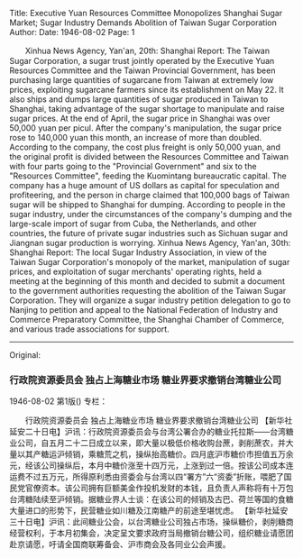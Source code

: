 Title: Executive Yuan Resources Committee Monopolizes Shanghai Sugar Market; Sugar Industry Demands Abolition of Taiwan Sugar Corporation
Author:
Date: 1946-08-02
Page: 1

　　Xinhua News Agency, Yan'an, 20th: Shanghai Report: The Taiwan Sugar Corporation, a sugar trust jointly operated by the Executive Yuan Resources Committee and the Taiwan Provincial Government, has been purchasing large quantities of sugarcane from Taiwan at extremely low prices, exploiting sugarcane farmers since its establishment on May 22. It also ships and dumps large quantities of sugar produced in Taiwan to Shanghai, taking advantage of the sugar shortage to manipulate and raise sugar prices. At the end of April, the sugar price in Shanghai was over 50,000 yuan per picul. After the company's manipulation, the sugar price rose to 140,000 yuan this month, an increase of more than doubled. According to the company, the cost plus freight is only 50,000 yuan, and the original profit is divided between the Resources Committee and Taiwan with four parts going to the "Provincial Government" and six to the "Resources Committee", feeding the Kuomintang bureaucratic capital. The company has a huge amount of US dollars as capital for speculation and profiteering, and the person in charge claimed that 100,000 bags of Taiwan sugar will be shipped to Shanghai for dumping. According to people in the sugar industry, under the circumstances of the company's dumping and the large-scale import of sugar from Cuba, the Netherlands, and other countries, the future of private sugar industries such as Sichuan sugar and Jiangnan sugar production is worrying.
    Xinhua News Agency, Yan'an, 30th: Shanghai Report: The local Sugar Industry Association, in view of the Taiwan Sugar Corporation's monopoly of the market, manipulation of sugar prices, and exploitation of sugar merchants' operating rights, held a meeting at the beginning of this month and decided to submit a document to the government authorities requesting the abolition of the Taiwan Sugar Corporation. They will organize a sugar industry petition delegation to go to Nanjing to petition and appeal to the National Federation of Industry and Commerce Preparatory Committee, the Shanghai Chamber of Commerce, and various trade associations for support.



<hr /> 

Original: 


### 行政院资源委员会  独占上海糖业市场  糖业界要求撤销台湾糖业公司

1946-08-02
第1版()
专栏：

　　行政院资源委员会
    独占上海糖业市场
    糖业界要求撤销台湾糖业公司
    【新华社延安二十日电】沪讯：行政院资源委员会与台湾公署合办的糖业托拉斯——台湾糖业公司，自五月二十二日成立以来，即大量以极低价格收购台蔗，剥削蔗农，并大量以其产糖运沪倾销，乘糖荒之机，操纵抬高糖价。四月底沪市糖价市担值五万余元，经该公司操纵后，本月中糖价涨至十四万元，上涨到过一倍。按该公司成本连运费不过五万元，所得原利悉由资委会与台湾以四“署方”六“资委”折账，喂肥了国民党官僚资本。该公司拥有巨额美金作投机发财的本钱，且负责人声称将有十万包台湾糖陆续至沪倾销。据糖业界人士谈：在该公司的倾销及古巴、荷兰等国的食糖大量进口的形势下，民营糖业如川糖及江南糖产的前途至堪忧虑。
    【新华社延安三十日电】沪讯：此间糖业公会，以台湾糖业公司独占市场，操纵糖价，剥削糖商经营权利，于本月初集会，决定呈文要求政府当局撤销台糖公司，组织糖业请愿团赴京请愿，吁请全国商联筹备会、沪市商会及各同业公会声援。
